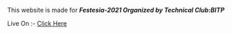 ﻿

This website is made for **_Festesia-2021 Organized by Technical Club:BITP_** 

Live On :- [Click Here](https://vampirepapi.github.io/FestiviaWebdSet.1/ )

